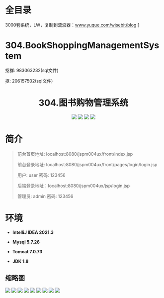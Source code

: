 # 全目录

3000套系统，LW，复制到流浪器：www.yuque.com/wisebit/blog
[
# 304.BookShoppingManagementSystem

<p>抠群: 983063232(sql文件)</p>
<p>抠: 206157502(sql文件)</p>

<p><h1 align="center">304.图书购物管理系统</h1></p>


<p align="center">
	<img src="https://img.shields.io/badge/jdk-1.8-orange.svg"/>
    <img src="https://img.shields.io/badge/springboot-5.x-lightgrey.svg"/>
    <img src="https://img.shields.io/badge/jsp-3.x-blue.svg"/>
    <img src="https://img.shields.io/badge/mybatis-5.x-yellow.svg"/>
</p>

# 简介
>
> 前台首页地址: localhost:8080/jspm004ux/front/index.jsp
>
> 前台登录地址: localhost:8080/jspm004ux/front/pages/login/login.jsp
>
> 用户: user 密码: 123456
>
> 后端登录地址：localhost:8080/jspm004ux/jsp/login.jsp
>
> 管理员: admin   密码: 123456
>

# 环境

- <b>IntelliJ IDEA 2021.3</b>

- <b>Mysql 5.7.26</b>

- <b>Tomcat 7.0.73</b>

- <b>JDK 1.8</b>




## 缩略图

![](https://bitwise.oss-cn-heyuan.aliyuncs.com/2024/9/10/5c2ca42c-c8a9-47b7-b0f2-b9b387a448f9.png)
![](https://bitwise.oss-cn-heyuan.aliyuncs.com/2024/9/10/6defe3d3-d17d-4a1e-813a-5b661324a1ee.png)
![](https://bitwise.oss-cn-heyuan.aliyuncs.com/2024/9/10/5556ec0e-eb78-448a-a10d-9fc1a6bf0261.png)
![](https://bitwise.oss-cn-heyuan.aliyuncs.com/2024/9/10/019f56df-eeec-422a-b204-68bee59f912d.png)
![](https://bitwise.oss-cn-heyuan.aliyuncs.com/2024/9/10/2eb8a445-e12e-4de8-8eaa-549ac56f95a3.png)
![](https://bitwise.oss-cn-heyuan.aliyuncs.com/2024/9/10/a681c5f2-e3a5-48db-9232-65ef97ee49a7.png)
![](https://bitwise.oss-cn-heyuan.aliyuncs.com/2024/9/10/86846e0c-dd76-4bc7-b3cf-16b25e8e9c6d.png)
![](https://bitwise.oss-cn-heyuan.aliyuncs.com/2024/9/10/4353f0a5-334c-4d63-b40f-97d205bd3733.png)
![](https://bitwise.oss-cn-heyuan.aliyuncs.com/2024/9/10/7f994995-8daf-4c2b-aa31-509b6d7ef982.png)



